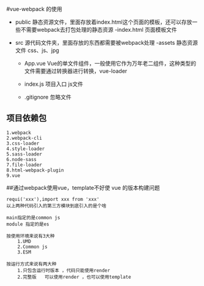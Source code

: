 #vue-webpack 的使用

- public 静态资源文件，里面存放着index.html这个页面的模板，还可以存放一些不需要webpack去打包处理的静态资源
    -index.html 页面模板文件
    
- src 源代码文件夹，里面存放的东西都需要被webpack处理
    -assets 静态资源文件 css、js、jpg   
    - App.vue   Vue的单文件组件，一般使用它作为万年老二组件，这种类型的文件需要通过转换器进行转换，vue-loader
    - index.js  项目入口 js文件
    
   - .gitignore  忽略文件
   
   
## 项目依赖包
    1.webpack
    2.webpack-cli
    3.css-loader
    4.style-loader
    5.sass-loader
    6.node-sass
    7.file-loader
    8.html-webpack-plugin
    9.vue
    
    
##通过webpack使用vue，template不好使
    vue 的版本构建问题
    
    requi('xxx'),import xxx from 'xxx'
    以上两种代码引入的第三方模块到底引入的是个啥
    
    main指定的是common js
    module 指定的是es
    
    按使用环境来说有3大种 
        1.UMD
        2.Common js
        3.ESM
        
    按运行方式来说有两大种
        1.只包含运行时版本 ，代码只能使用render
        2.完整版   可以使用render ，也可以使用template
